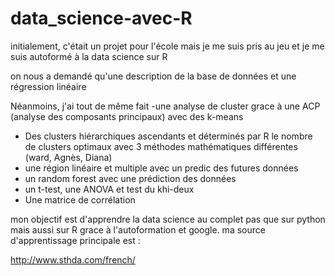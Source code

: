 # data_science-avec-R
initialement, c'était un projet pour l'école mais je me suis pris au jeu et je me suis autoformé à la data science sur R

on nous a demandé qu'une description de la base de données et une régression linéaire

Néanmoins, j'ai tout de même fait 
 -une analyse de cluster grace à une ACP (analyse des composants principaux) avec des k-means
 - Des clusters hiérarchiques ascendants et déterminés par R le nombre de clusters optimaux avec 3 méthodes mathématiques différentes  (ward, Agnès, Diana)
 - une région linéaire et multiple avec un predic des futures données
 - un random forest avec une prédiction des données
 - un t-test, une ANOVA  et test du khi-deux
 - Une matrice de corrélation

mon objectif est d'apprendre la data science au complet pas que sur python mais aussi sur R grace à l'autoformation et google.
ma source d'apprentissage principale est :

http://www.sthda.com/french/
